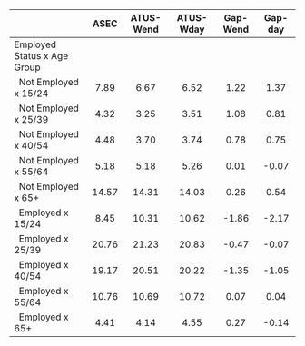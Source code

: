 
|                      |         ASEC |    ATUS-Wend |    ATUS-Wday |     Gap-Wend |      Gap-day |
| -------------------- | :----------: | :----------: | :----------: | :----------: | :----------: |
| Employed Status x Age Group |              |              |              |              |              |
| &nbsp;&nbsp;Not Employed x 15/24 |         7.89 |         6.67 |         6.52 |         1.22 |         1.37 |
| &nbsp;&nbsp;Not Employed x 25/39 |         4.32 |         3.25 |         3.51 |         1.08 |         0.81 |
| &nbsp;&nbsp;Not Employed x 40/54 |         4.48 |         3.70 |         3.74 |         0.78 |         0.75 |
| &nbsp;&nbsp;Not Employed x 55/64 |         5.18 |         5.18 |         5.26 |         0.01 |        -0.07 |
| &nbsp;&nbsp;Not Employed x 65+ |        14.57 |        14.31 |        14.03 |         0.26 |         0.54 |
| &nbsp;&nbsp;Employed x 15/24 |         8.45 |        10.31 |        10.62 |        -1.86 |        -2.17 |
| &nbsp;&nbsp;Employed x 25/39 |        20.76 |        21.23 |        20.83 |        -0.47 |        -0.07 |
| &nbsp;&nbsp;Employed x 40/54 |        19.17 |        20.51 |        20.22 |        -1.35 |        -1.05 |
| &nbsp;&nbsp;Employed x 55/64 |        10.76 |        10.69 |        10.72 |         0.07 |         0.04 |
| &nbsp;&nbsp;Employed x 65+ |         4.41 |         4.14 |         4.55 |         0.27 |        -0.14 |

